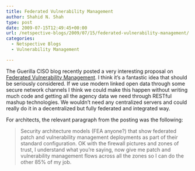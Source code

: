 ```yaml
---
title: Federated Vulnerability Management
author: Shahid N. Shah
type: post
date: 2009-07-15T12:49:45+00:00
url: /netspective-blogs/2009/07/15/federated-vulnerability-management/
categories:
  - Netspective Blogs
  - Vulnerability Management

---
```

The Guerilla CISO blog recently posted a very interesting proposal on [Federated Vulnerability Management][1]. I think it&#8217;s a fantastic idea that should be seriously considered. If we use modern linked open data through some secure network channels I think we could make this happen without writing much code and getting all the agency data we need through RESTful mashup technologies. We wouldn&#8217;t need any centralized servers and could really do it in a decentralized but fully federated and integrated way. 

For architects, the relevant paragraph from the posting was the following:

> Security architecture models (FEA anyone?) that show federated patch and vulnerability management deployments as part of their standard configuration. OK with the firewall pictures and zones of trust, I understand what you&#8217;re saying, now give me patch and vulnerability management flows across all the zones so I can do the other 85% of my job.

 [1]: http://www.guerilla-ciso.com/archives/1197
 